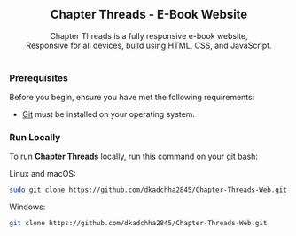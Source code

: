<div align="center">
<h2 align="center">Chapter Threads - E-Book Website</h2>
  Chapter Threads is a fully responsive e-book website, <br />Responsive for all devices, build using HTML, CSS, and JavaScript.
  <!-- <a href="https://codewithsadee.github.io/bookish/"><strong>➥ Live Demo</strong></a> -->
</div>
<br />

### Prerequisites

Before you begin, ensure you have met the following requirements:

* [Git](https://git-scm.com/downloads "Download Git") must be installed on your operating system.

### Run Locally

To run **Chapter Threads** locally, run this command on your git bash:

Linux and macOS:

```bash
sudo git clone https://github.com/dkadchha2845/Chapter-Threads-Web.git
```

Windows:

```bash
git clone https://github.com/dkadchha2845/Chapter-Threads-Web.git
```